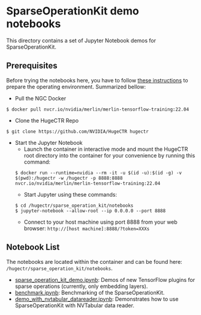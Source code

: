 # SparseOperationKit demo notebooks #
This directory contains a set of Jupyter Notebook demos for SparseOperationKit.

## Prerequisites ##
Before trying the notebooks here, you have to follow [these instructions](../../notebooks/README.md#Quickstart) to prepare the operating environment. Summarized bellow:
+ Pull the NGC Docker
```shell
$ docker pull nvcr.io/nvidia/merlin/merlin-tensorflow-training:22.04
```
+ Clone the HugeCTR Repo
```shell
$ git clone https://github.com/NVIDIA/HugeCTR hugectr
```
+ Start the Jupyter Notebook
    - Launch the container in interactive mode and mount the HugeCTR root directory into the container for your convenience by running this command:
    ```shell
    $ docker run --runtime=nvidia --rm -it -u $(id -u):$(id -g) -v $(pwd):/hugectr -w /hugectr -p 8888:8888 nvcr.io/nvidia/merlin/merlin-tensorflow-training:22.04
    ```
    - Start Jupyter using these commands:
    ```shell
    $ cd /hugectr/sparse_operation_kit/notebooks
    $ jupyter-notebook --allow-root --ip 0.0.0.0 --port 8888
    ```
    - Connect to your host machine using port 8888 from your web browser: `http://[host machine]:8888/?token=XXXs`

## Notebook List ##
The notebooks are located within the container and can be found here: `/hugectr/sparse_operation_kit/notebooks`.

- [sparse_operation_kit_demo.ipynb](sparse_operation_kit_demo.ipynb): Demos of new TensorFlow plugins for sparse operations (currently, only embedding layers).
- [benchmark.ipynb](benchmark.ipynb): Benchmarking of the SparseOperationKit.
- [demo_with_nvtabular_datareader.ipynb](demo_with_nvtabular_datareader.ipynb): Demonstrates how to use SparseOperationKit with NVTabular data reader.